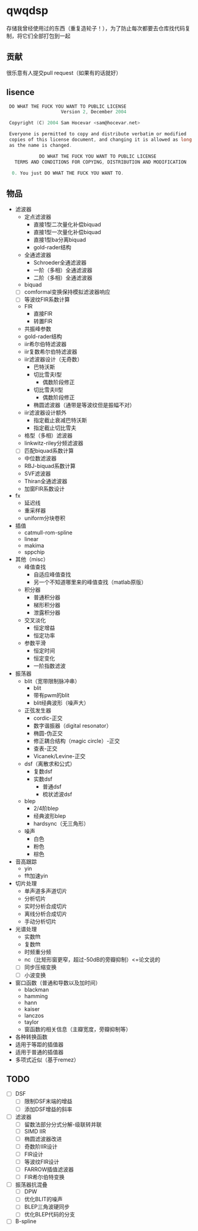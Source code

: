 
# qwqdsp

存储我曾经使用过的东西（重复造轮子！），为了防止每次都要去仓库找代码复制，将它们全部打包到一起

## 贡献

很乐意有人提交pull request（如果有的话就好）

## lisence

```c
 DO WHAT THE FUCK YOU WANT TO PUBLIC LICENSE
                    Version 2, December 2004

 Copyright (C) 2004 Sam Hocevar <sam@hocevar.net>

 Everyone is permitted to copy and distribute verbatim or modified
 copies of this license document, and changing it is allowed as long
 as the name is changed.

            DO WHAT THE FUCK YOU WANT TO PUBLIC LICENSE
   TERMS AND CONDITIONS FOR COPYING, DISTRIBUTION AND MODIFICATION

  0. You just DO WHAT THE FUCK YOU WANT TO.  
```

## 物品

- 滤波器
  - 定点滤波器
    - 直接1型二次量化补偿biquad
    - 直接1型一次量化补偿biquad
    - 直接1型ba分离biquad
    - gold-rader结构
  - 全通滤波器
    - Schroeder全通滤波器
    - 一阶（多相）全通滤波器
    - 二阶（多相）全通滤波器
  - biquad
  - [ ] comformal变换保持模拟滤波器响应
  - [ ] 等波纹FIR系数计算
  - FIR
    - 直接FIR
    - 转置FIR
  - 共振峰参数
  - gold-rader结构
  - iir希尔伯特滤波器
  - iir复数希尔伯特滤波器
  - iir滤波器设计（无奇数）
    - 巴特沃斯
    - 切比雪夫I型
      - 偶数阶段修正
    - 切比雪夫II型
      - 偶数阶段修正
    - 椭圆滤波器（通带是等波纹但是振幅不对）
  - iir滤波器设计额外
    - 指定截止衰减巴特沃斯
    - 指定截止切比雪夫
  - 格型（多相）滤波器
  - linkwitz-riley分频滤波器
  - [ ] 匹配biquad系数计算
  - 中位数滤波器
  - RBJ-biquad系数计算
  - SVF滤波器
  - Thiran全通滤波器
  - 加窗FIR系数设计
- fx
  - 延迟线
  - 重采样器
  - uniform分块卷积
- 插值
  - catmull-rom-spline
  - linear
  - makima
  - sppchip
- 其他（misc）
  - 峰值查找
    - 自适应峰值查找
    - 另一个不知道哪里来的峰值查找（matlab原版）
  - 积分器
    - 普通积分器
    - 梯形积分器
    - 泄露积分器
  - 交叉淡化
    - 恒定增益
    - 恒定功率
  - 参数平滑
    - 恒定时间
    - 恒定变化
    - 一阶指数滤波
- 振荡器
  - blit（宽带限制脉冲串）
    - blit
    - 带有pwm的blit
    - blit经典波形（噪声大）
  - 正弦发生器
    - cordic-正交
    - 数字谐振器（digital resonator）
    - 椭圆-伪正交
    - 修正耦合结构（magic circle）-正交
    - 查表-正交
    - Vicanek/Levine-正交
  - dsf（离散求和公式）
    - 复数dsf
    - 实数dsf
      - 普通dsf
      - 梳状滤波dsf
  - blep
    - 2/4阶blep
    - 经典波形blep
    - hardsync（无三角形）
  - 噪声
    - 白色
    - 粉色
    - 棕色
- 音高跟踪
  - yin
  - fft加速yin
- 切片处理
  - 单声道多声道切片
  - 分析切片
  - 实时分析合成切片
  - 离线分析合成切片
  - 手动分析切片
- 光谱处理
  - 实数fft
  - 复数fft
  - 时频重分频
  - nc（比矩形窗更窄，超过-50dB的旁瓣抑制）<=论文说的
  - [ ] 同步压缩变换
  - [ ] 小波变换
- 窗口函数（普通和导数以及加时间）
  - blackman
  - hamming
  - hann
  - kaiser
  - lanczos
  - taylor
  - 窗函数的相关信息（主瓣宽度，旁瓣抑制等）
- 各种转换函数
- 适用于等距的插值器
- 适用于普通的插值器
- 多项式近似（基于remez）

## TODO

- [ ] DSF
  - [ ] 限制DSF末端的增益
  - [ ] 添加DSF增益的斜率

- [ ] 滤波器
  - [ ] 留数法部分分式分解-级联转并联
  - [ ] SIMD IIR
  - [ ] 椭圆滤波器改进
  - [ ] 奇数阶IIR设计
  - [ ] FIR设计
  - [ ] 等波纹FIR设计
  - [ ] FARROW插值滤波器
  - [ ] FIR希尔伯特变换

- [ ] 振荡器抗混叠
  - [ ] DPW
  - [ ] 优化BLIT的噪声
  - [ ] BLEP三角波硬同步
  - [ ] 优化BLEP代码的分支

- [ ] B-spline
